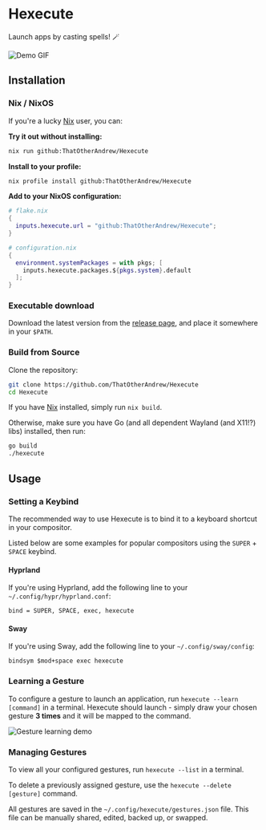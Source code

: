 # Hexecute

Launch apps by casting spells! 🪄

![Demo GIF](assets/demo.gif)

## Installation

### Nix / NixOS

If you're a lucky [Nix](https://nixos.org/) user, you can:

**Try it out without installing:**
```bash
nix run github:ThatOtherAndrew/Hexecute
```

**Install to your profile:**
```bash
nix profile install github:ThatOtherAndrew/Hexecute
```

**Add to your NixOS configuration:**
```nix
# flake.nix
{
  inputs.hexecute.url = "github:ThatOtherAndrew/Hexecute";
}
```
```nix
# configuration.nix
{
  environment.systemPackages = with pkgs; [
    inputs.hexecute.packages.${pkgs.system}.default
  ];
}
```

### Executable download

Download the latest version from the [release page](https://github.com/ThatOtherAndrew/Hexecute/releases/latest), and place it somewhere in your `$PATH`.

### Build from Source

Clone the repository:
```bash
git clone https://github.com/ThatOtherAndrew/Hexecute
cd Hexecute
```

If you have [Nix](https://nixos.org/) installed, simply run `nix build`.

Otherwise, make sure you have Go (and all dependent Wayland (and X11!?) libs) installed, then run:
```bash
go build
./hexecute
```

## Usage

### Setting a Keybind
The recommended way to use Hexecute is to bind it to a keyboard shortcut in your compositor.

Listed below are some examples for popular compositors using the `SUPER` + `SPACE` keybind.

#### Hyprland

If you're using Hyprland, add the following line to your `~/.config/hypr/hyprland.conf`:

```
bind = SUPER, SPACE, exec, hexecute
```

#### Sway

If you're using Sway, add the following line to your `~/.config/sway/config`:

```
bindsym $mod+space exec hexecute
```

### Learning a Gesture

To configure a gesture to launch an application, run `hexecute --learn [command]` in a terminal. Hexecute should launch - simply draw your chosen gesture **3 times** and it will be mapped to the command.

![Gesture learning demo](assets/hexecute-learn.gif)

### Managing Gestures

To view all your configured gestures, run `hexecute --list` in a terminal.

To delete a previously assigned gesture, use the `hexecute --delete [gesture]` command.

All gestures are saved in the `~/.config/hexecute/gestures.json` file. This file can be manually shared, edited, backed up, or swapped.
